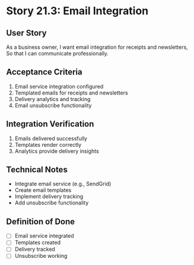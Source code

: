# Story 21.3: Email Integration

## User Story
As a business owner,
I want email integration for receipts and newsletters,
So that I can communicate professionally.

## Acceptance Criteria
1. Email service integration configured
2. Templated emails for receipts and newsletters
3. Delivery analytics and tracking
4. Email unsubscribe functionality

## Integration Verification
1. Emails delivered successfully
2. Templates render correctly
3. Analytics provide delivery insights

## Technical Notes
- Integrate email service (e.g., SendGrid)
- Create email templates
- Implement delivery tracking
- Add unsubscribe functionality

## Definition of Done
- [ ] Email service integrated
- [ ] Templates created
- [ ] Delivery tracked
- [ ] Unsubscribe working